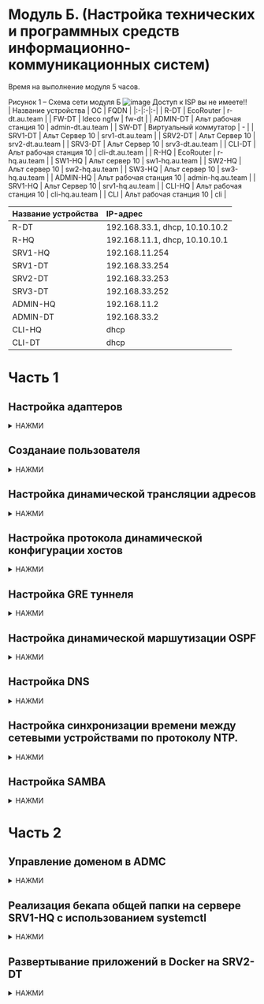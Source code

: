 # Модуль Б. (Настройка технических и программных средств информационно-коммуникационных систем)

Время на выполнение модуля 5 часов.  

Рисунок 1 – Схема сети модуля Б
![image](https://github.com/user-attachments/assets/7df8d97e-b954-424d-930e-9664f50d9825)
Доступ к ISP вы не имеете!!
 
| Название устройства | ОС | FQDN |
|:-|:-|:-|
| R-DT | EcoRouter | r-dt.au.team |
| FW-DT | Ideco ngfw | fw-dt |
| ADMIN-DT | Альт рабочая станция 10 | admin-dt.au.team |
| SW-DT | Виртуальный коммутатор | - |
| SRV1-DT | Альт Сервер 10 | srv1-dt.au.team |
| SRV2-DT | Альт Сервер 10 | srv2-dt.au.team |
| SRV3-DT | Альт Сервер 10 | srv3-dt.au.team |
| CLI-DT | Альт рабочая станция 10 | cli-dt.au.team |
| R-HQ | EcoRouter | r-hq.au.team |
| SW1-HQ | Альт сервер 10 | sw1-hq.au.team |
| SW2-HQ | Альт сервер 10 | sw2-hq.au.team |
| SW3-HQ | Альт сервер 10 | sw3-hq.au.team |
| ADMIN-HQ | Альт рабочая станция 10 | admin-hq.au.team |
| SRV1-HQ | Альт Сервер 10 | srv1-hq.au.team |
| CLI-HQ | Альт рабочая станция 10 | cli-hq.au.team |
| CLI | Альт рабочая станция 10 | cli |

| Название устройства | IP-адрес |
|:-|:-|
| R-DT | 192.168.33.1, dhcp, 10.10.10.2 |
| R-HQ | 192.168.11.1, dhcp, 10.10.10.1 |
| SRV1-HQ | 192.168.11.254 |
| SRV1-DT | 192.168.33.254 |
| SRV2-DT | 192.168.33.253 |
| SRV3-DT | 192.168.33.252 |
| ADMIN-HQ | 192.168.11.2 |
| ADMIN-DT | 192.168.33.2 |
| CLI-HQ | dhcp |
| CLI-DT | dhcp |

# Часть 1
## Настройка адаптеров
  <details>
    <summary>НАЖМИ</summary>

Для того чтобы посмотреть какие адаптеры подключены к устройству прописываем:
```
ip link show
```
Далее необходимо создать директорию по пути
```
mkdir /etc/net/ifaces/
```
1) На адаптере для локальной сети файл "options" должен выглядить так:
   
![image](https://github.com/user-attachments/assets/39004dc1-d143-4a41-939c-0b4112b226e2)

2) Для выхода в интернет так:
   
![image](https://github.com/user-attachments/assets/9054222e-80d8-4b08-af23-5fe98b2b1188)


Для того чтобы при перезапуске не сбрасывался адреса устройства необходимо в папке /etc/systemd/system создать файл сервиса:
1) network-restart.timer:
```
[Unit]
Description=Restart Network Timer

[Timer]
OnStartupSec=10s
Unit=network-restart.service

[Install]
WantedBy=timers.target
```
2) network-restart.service:
```
[Unit]
Description=Restart Network Service

[Service]
Type=oneshot
ExecStart=/bin/systemctl restart network

[Install]
WantedBy=multi-user.target
```
Чтобы запустить службу прописываем:
```
systemctl enable network-restart.timer
```

  </details>
  
## Созданаие пользователя
  <details>
    <summary>НАЖМИ</summary>
    
Для того чтобы создать пользователя прописываем:
```
adduser sshuser
```
Задаем пароль:
```
passwd sshuser
```
Добавляем в группу sudo:
```
usermod -aG wheel sshuser
```
Для того чтобы при выполнении команды sudo не запрашивался пароль необходимо отредактировать файл /etc/sudoers. Вписываем:
```
sshuser ALL=(ALL) NOPASSWD: ALL
```

  </details>

## Настройка динамической трансляции адресов
  <details>
    <summary>НАЖМИ</summary>
    
Откройте файл /etc/sysctl.conf и добавьте строку:
```
net.ipv4.ip_forward=1
```
Отредактируйте строчку в файле /etc/net/sysctl.conf:
```
net.ipv4.ip_forward=1
```
Пропишите команду для настройки динамической трансляции адресов:
```
iptables -t nat -A POSTROUTING -o ens37 -j MASQUERADE
sysctl -p
```
Далее необходимо сохранить настройки:
```
mkdir /etc/iptables
iptables-save>/etc/iptables/rules.v4
```
Для того чтобы после перезагрузки роутера не сбрасывались настройки необходимо прописать systemd-юнит iptables-restore.service:
```
[Unit]
Description=Restore iptables rules
Before=network.target

[Service]
Type=oneshot
ExecStart=/sbin/iptables-restore /etc/iptables/rules.v4

[Install]
WantedBy=multi-user.target
```
Далее необходимо включить юнит:
```
systemctl enable iptables-restore.service
systemctl start iptables-restore.service
```

</details>

## Настройка протокола динамической конфигурации хостов
<details>
    <summary>НАЖМИ</summary>
  
  Для начала укажем сетевой интерфейс, через который будет работать DHCP-сервер:
```
vim /etc/sysconfig/dhcpd
```
![image](https://github.com/user-attachments/assets/db8ed7d5-0088-4872-929e-0a6e904ca657)

В папке /etc/dhcp/ необходимо создать файл dhcpd.conf:
```
cp dhcpd.conf.example dhcpd.conf
```
Отредактируйте файл dhcpd.conf следующим образом:

![image](https://github.com/user-attachments/assets/c96ecbb5-faae-4fb4-a9cb-89e5ded75565)

Перезагружаем службу:
```
systemctl restart dhcpd
```

Чтобы служба включалась после перезапуска устройства можно добавить ее в systemd юнит следующим образом(редактируется служба network-restart.service):

![image](https://github.com/user-attachments/assets/e929cbfd-2d7e-49c1-9a27-db636dfb165c)


</details>

## Настройка GRE туннеля
<details>
    <summary>НАЖМИ</summary>

 Создаем директорию для туннеля:
 ```
mkdir /etc/net/ifaces/tun1
```
Редактируем файл options следующим образом:

![image](https://github.com/user-attachments/assets/e6e0a7c4-6e93-4d32-a328-1d0949e78c63)

Здесь TUNLOCAL - IP адресс адаптера с NAT на настраиваемом роутере, TUNREMOTE на другом роутере.

Задаем IP адрес:
```
echo 10.10.10.1/30 > /etc/net/ifaces/tun1/ipv4address
```
Перезагружаем сеть:
```
systemctl restart network
```

</details>

## Настройка динамической маршутизации OSPF
<details>
    <summary>НАЖМИ</summary>

Устаналиваем пакет quagga:
```
apt-get install quagga
```
Редактируем файл /etc/quagga/ospfd.conf следующим образом:

![image](https://github.com/user-attachments/assets/16e7fa71-9dd3-4db0-b3b8-d2a8c66ebe67)

Редактируем файл /etc/quagga/zebra.conf следующим образом:

![image](https://github.com/user-attachments/assets/2ac82a2c-ee19-49a9-9f70-290c658b7164)

Включаем ospfd и zebra:
```
systemctl start ospfd zebra
```
Проверяем туннель:
```
vtysh -c "show ip ospf neighbor"
```
Для того чтобы сохранить настройки и добавить ospfd и zebra в автозагрузку необходимо создать unit-файлы:

  Создайте файл /etc/systemd/system/ospfd.service:
  ```
[Unit]
Description=Open Shortest Path First daemon

[Service]
ExecStart=/usr/sbin/ospfd
Restart=on-failure

[Install]
WantedBy=multi-user.target
```
И файл /etc/systemd/system/zebra.service:
```
[Unit]
Description=Zebra daemon

[Service]
ExecStart=/usr/sbin/zebra
Restart=on-failure

[Install]
WantedBy=multi-user.target
```
Необходимо запустить службы:
```
systemctl daemon-reload
systemctl enable ospfd zebra
systemctl start ospfd zebra
```

</details>

## Настройка DNS
<details>
    <summary>НАЖМИ</summary>

### SRV1-HQ
Для начала необходимо отредактировать файл /etc/bind/options.conf:
```
listen-on { any; };
allow-query { any; };
allow-transfer { 192.168.33.254; };
```
Включаем resolv:
```
nano /etc/net/ifaces/ens33/resolv.conf
```
```
systemctl restart network
```
Автозагрузка bind:
```
systemctl enable --now bind
```
Создаем прямую и обратную зону в /etc/bind/local.conf:

![image](https://github.com/user-attachments/assets/e2363b2a-676e-4b05-aabd-22fd82610b84)

Копируем дефолты:
```
cp /etc/bind/zone/{localhost,au.db}
cp /etc/bind/zone/127.in-addr.arpa /etc/bind/zone/11.168.192.in-addr.arpa.db
cp /etc/bind/zone/127.in-addr.arpa /etc/bind/zone/33.168.192.in-addr.arpa.db
```
Назначаем права:
```
chown root:named /etc/bind/zone/au.db
chown root:named /etc/bind/zone/11.168.192.in-addr.arpa.db
chown root:named /etc/bind/zone/33.168.192.in-addr.arpa.db
```
Настраиваем зону прямого просмотра /etc/bind/zone/au.db:

![image](https://github.com/user-attachments/assets/a19e12c8-f4b8-4fbe-b3b7-03db2661374a)

Настраиваем зону обратного просмотра /etc/bind/zone/11.168.192.in-addr.arpa.db:

![image](https://github.com/user-attachments/assets/dabffe3f-e53e-482b-99d7-965558bb529d)

Настраиваем зону обратного просмотра /etc/bind/zone/33.168.192.in-addr.arpa.db:

![image](https://github.com/user-attachments/assets/1fb3f96e-11ab-4d50-b964-1cd835737882)

Проверяем зоны:
```
named-checkconf -z
```

![image](https://github.com/user-attachments/assets/accf29f3-8684-4295-a4a7-c4c25ec49010)

### SRV1-DT
Конфиг
```
vim /etc/bind/options.conf
```

![image](https://github.com/abdurrah1m/Professionals_2024/assets/148451230/e90d49ce-6735-4fdb-b44a-0b1c62b8305a)

Добавляем зоны

![image](https://github.com/user-attachments/assets/d56f5eab-0717-4cdb-b4f3-67fe0e46345c)

Резолв `/etc/net/ifaces/ens33/resolv.conf`:
```
search au.team
nameserver 192.168.11.254
nameserver 192.168.33.254
```
Перезапуск адаптера:
```
systemctl restart network
```
Автозагрузка:
```
systemctl enable --now bind
```
SLAVE:
```
control bind-slave enabled
```

</details>

## Настройка синхронизации времени между сетевыми устройствами по протоколу NTP. 
  <details>
    <summary>НАЖМИ</summary>
    
Установка chrony:
```
apt-get install chrony
```
Редактируем конфиг /etc/chrony.conf:
```
server ntp2.vniiftri.ru iburst
allow 192.168.11.0/24
allow 192.168.33.0/24
local stratum 5
```
Запускаем chrony:
```
systemctl enable chronyd
systemctl start chronyd
```
Если успешно то вывод chronyc sources будет следующим:

![image](https://github.com/user-attachments/assets/ef643891-3879-4a21-a0a1-6a06d7339222)

На клиентах в конфиге редактируем:
```
server 192.168.11.254 iburst
```
chronyc source:

![image](https://github.com/user-attachments/assets/d19babd1-5d37-4e95-bae0-ecffbae41aee)

Альтернативно можно настроить через NTP:
```
apt-get install ntp
vim /etc/ntp.conf
```
Указываем:
```
server 127.127.1.0
server ntp2.vniiftri.ru iburst
fudge 127.127.1.0 stratum 5
restrict 192.168.11.0 mask 255.255.255.0 nomodify notrap
restrict 192.168.33.0 mask 255.255.255.0 nomodify notrap
```
Запускаем и проверяем:
```
systemctl enable ntp
systemctl start ntp
ntpq -p
```

 </details>

## Настройка SAMBA 
  <details>
    <summary>НАЖМИ</summary>
    
Устанавливаем SAMBA:
```
apt-get update
apt-get install samba samba-dc
```
Создаем домен:
```
rm /etc/samba/smb.conf
samba-tool domain provision --use-rfc2307 --interactive
```
Настройка BIND9_DLZ:
```
vim /etc/bind/named.conf.local
```
Вставляем:
```
dlz "AD DNS Zone" {
  database "dlopen /usr/lib/x86_64-linux-gnu/samba/bind9/dlz_bind9.so";
};
```
Создаем группы:
```
samba-tool group add group1
samba-tool group add group2
samba-tool group add group3
```
Создаем пользователей:
```
for i in {1..30}; do
    samba-tool user create user$i P@ssw0rd
    if [ $i -le 10 ]; then
        samba-tool group addmembers group1 user$i
    elif [ $i -le 20 ]; then
        samba-tool group addmembers group2 user$i
    else
        samba-tool group addmembers group3 user$i
    fi
done
```
Создаем подразделения:
```
samba-tool ou create OU=CLI
samba-tool ou create OU=ADMIN
```
Добавляем зоны обратного просмотра:
```
samba-tool dns zonecreate 127.0.0.1 11.168.192.in-addr.arpa -U administrator
samba-tool dns zonecreate 127.0.0.1 33.168.192.in-addr.arpa -U administrator
samba-tool dns zonelist 127.0.0.1 -U administrator
```
Проверяем Kerberos (Если не будет подключаться):
```
vim /etc/krb5.conf
```
Редактирум:
```
[libdefaults]
 default_realm = AU.TEAM
 dns_lookup_kdc = true
[realms]
 AU.TEAM = {
  kdc = srv1-hq.au.team
  admin_server = srv1-hq.au.team
 }
[domain_realm]
 .au.team = AU.TEAM
 au.team = AU.TEAM
```
Получаем билет Kerberos:
```
kinit administrator@AU.TEAM
klist
```
Добавляем устройства в домен:
```
apt-get update
apt-get install samba samba-dc
rm /etc/samba/smb.conf
sudo samba-tool domain join au.team DC -U administrator
```
Помещаем компьютеры в подразделения:
```
samba-tool computer move ADMIN-DT OU=ADMIN
samba-tool computer move CLI-DT OU=CLI
samba-tool computer move ADMIN-HQ OU=ADMIN
samba-tool computer move CLI-HQ OU=CLI
```
Создаем общую папку:
```
sudo mkdir -p /opt/data/SAMBA
sudo chmod -R 777 /opt/data/SAMBA
```
Редактируем /etc/samba/smb.conf:
```
[SAMBA]
path = /opt/data/SAMBA
read only = no
browsable = yes
valid users = @group1, @group2, @group3
```

 </details>

# Часть 2

## Управление доменом в ADMC
<details>
    <summary>НАЖМИ</summary>
    Делать все в конфигурации компьютера.

  Картинку можно разместить в папке клиента заранее и настроить политику на нее, потому что сетевые папки со старта компьютер не видит и фон не прогрузится.
    
</details>

## Реализация бекапа общей папки на сервере SRV1-HQ с использованием systemctl
<details>
    <summary>НАЖМИ</summary>
Создаем скрипт:
  
  ```
  vim /usr/local/bin/backup.sh
  ```
  
Cкрипт:
  ```
#!/bin/bash

# Указываем путь к исходной папке и целевому каталогу для бэкапов
SOURCE_DIR="/opt/data/SAMBA"
BACKUP_DIR="/var/backups"
DATE=$(date +"%Y-%m-%d_%H%M")

# Проверяем наличие каталога для бэкапов
if [ ! -d "$BACKUP_DIR" ]; then
  mkdir -p "$BACKUP_DIR"
fi

# Выполняем архивацию
tar -czf "${BACKUP_DIR}/backup_${DATE}.tar.gz" "$SOURCE_DIR"
```

Делаем скрипт исполняемым:
```
chmod +x /usr/local/bin/backup.sh
```

Создаем файл сервис:
```
vim /etc/systemd/system/backup.service
```

Файл:
```
[Unit]
Description=Backup service for SAMBA shared folder
After=network.target

[Service]
Type=simple
ExecStart=/usr/local/bin/backup.sh

[Install]
WantedBy=multi-user.target
```
Создаем таймер:
```
vim /etc/systemd/system/backup.timer
```

Таймер:
```
[Unit]
Description=Run backup daily at 8 PM

[Timer]
OnCalendar=20:00
Persistent=true
Unit=backup.service

[Install]
WantedBy=timers.target
```

Запускаем службы:
```
systemctl daemon-reload
systemctl enable backup.service backup.timer
systemctl start backup.service backup.timer
```

</details>

## Развертывание приложений в Docker на SRV2-DT
<details>
    <summary>НАЖМИ</summary>

Устанавливаем если не установлен:
```
apt-get update
apt-get install docker-ce
```

Запускаем локальный docker registry:
```
docker run -d -p 5000:5000 --restart=always --name registry registry:2
docker ps
```

Создаем директорию для WEB:
```
mkdir ~/web-app
cd ~/web-app
```

Создаем index.html
```
vim index.html
```

Файл:
```
<html>
    <body>
        <center><h1><b>WEB</b></h1></center>
    </body>
</html>
```

Создаем dockerfile:
```
vim Dockerfile
```

Файл:
```
FROM nginx:alpine

COPY index.html /usr/share/nginx/html/index.html

EXPOSE 80
```

Собираем и загружаем образ в локальный Registry:
```
docker build -t localhost:5000/web:1.0 .
docker push localhost:5000/web:1.0
curl http://localhost:5000/v2/_catalog
```

Запускаем:
```
docker run -d --name web -p 80:80 --restart=always localhost:5000/web:1.0
docker ps
```

### ЕСЛИ НЕ ЗАПУСКАЕТСЯ:

Проблема может быть в том что какой то другой процесс использует 80 порт, поэтому необходимо узнать это:
```
netstat -tuln | grep :80
lsof -i :80
```

Останавливаем процесс:
```
systemctl stop название процесса
systemctl disable название процесса
```

Если не помогло можно попробовать перенаправить контейнер с 8080 порта на 80:
```
docker run -d --name web -p 8080:80 --restart=always localhost:5000/web:1.0
```

### Если используем порт 8080 то в браузере вбиваем http://192.168.33.253:8080

### Если 80, то http://192.168.33.253

В случае успеха страница будет выглядеть так:

![image](https://github.com/user-attachments/assets/21efa5a5-fcfd-4c22-94b1-a0f0f33a7054)


</details>

